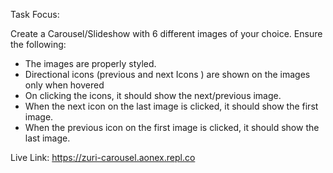 Task Focus:

Create a Carousel/Slideshow with 6 different images of  your choice. Ensure the following:

* The images are properly styled.
* Directional icons (previous and next Icons ) are shown on the images only when hovered
* On clicking the icons, it should show the next/previous image. 
* When the next icon on the last image is clicked, it should show the first image.
* When the previous icon on the first image is clicked, it should show the last image. 

Live Link: https://zuri-carousel.aonex.repl.co
